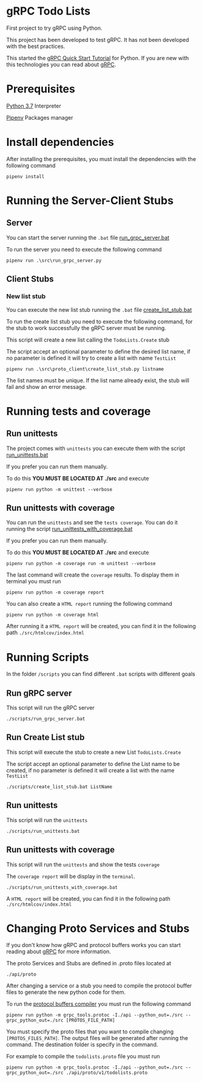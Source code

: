 # gRPC Todo Lists
First project to try gRPC using Python.

This project has been developed to test gRPC. It has not been developed with the best practices.

This started the [gRPC Quick Start Tutorial] for Python. If you are new with this technologies you can read about [gRPC].

# Prerequisites

[Python 3.7] Interpreter

[Pipenv] Packages manager

# Install dependencies

After installing the prerequisites, you must install the dependencies with the following command

```
pipenv install
```

# Running the Server-Client Stubs

## Server

You can start the server running the `.bat` file [run_grpc_server.bat](#run-grpc-server)

To run the server you need to execute the following command

```
pipenv run .\src\run_grpc_server.py
```

## Client Stubs

### New list stub

You can execute the new list stub running the `.bat` file [create_list_stub.bat](#run-create-list-stub)

To run the create list stub you need to execute the following command, for the stub to work successfully the gRPC server must be running.

This script will create a new list calling the `TodoLists.Create` stub

The script accept an optional parameter to define the desired list name, if no parameter is defined it will try to create a list with name `TestList`

```
pipenv run .\src\proto_client\create_list_stub.py listname
```

The list names must be unique. If the list name already exist, the stub will fail and show an error message.

# Running tests and coverage

## Run unittests

The project comes with `unittests` you can execute them with the script [run_unittests.bat](#run-unittests)

If you prefer you can run them manually.

To do this **YOU MUST BE LOCATED AT ./src** and execute

```
pipenv run python -m unittest --verbose
```

## Run unittests with coverage

You can run the `unittests` and see the `tests coverage`. You can do it running the script [run_unittests_with_coverage.bat](#run-unittests-with-coverage)

If you prefer you can run them manually.

To do this **YOU MUST BE LOCATED AT ./src** and execute

```
pipenv run python -m coverage run -m unittest --verbose
```

The last command will create the `coverage` results. To display them in terminal you must run

```
pipenv run python -m coverage report
```

You can also create a `HTML report` running the following command

```
pipenv run python -m coverage html
```

After running it a `HTML report` will be created, you can find it in the following path `./src/htmlcov/index.html`

# Running Scripts

In the folder `/scripts` you can find different `.bat` scripts with different goals

## Run gRPC server

This script will run the gRPC server

```
./scripts/run_grpc_server.bat
```

## Run Create List stub

This script will execute the stub to create a new List `TodoLists.Create`

The script accept an optional parameter to define the List name to be created, if no parameter is defined it will create a list with the name `TestList`

```
./scripts/create_list_stub.bat ListName
```

## Run unittests

This script will run the `unittests`

```
./scripts/run_unittests.bat
```

## Run unittests with coverage

This script will run the `unittests` and show the tests `coverage`

The `coverage report` will be display in the `terminal`.

```
./scripts/run_unittests_with_coverage.bat
```

A `HTML report` will be created, you can find it in the following path `./src/htmlcov/index.html`

# Changing Proto Services and Stubs

If you don't know how gRPC and protocol buffers works you can start reading about [gRPC] for more information.

The proto Services and Stubs are defined in .proto files located at

```
./api/proto
```

After changing a service or a stub you need to compile the protocol buffer files to generate the new python code for them.

To run the [protocol buffers compiler] you must run the following command

```
pipenv run python -m grpc_tools.protoc -I./api --python_out=./src --grpc_python_out=./src [PROTOS_FILE_PATH]
```

You must specify the proto files that you want to compile changing `[PROTOS_FILES_PATH]`. The output files will be generated after running the command. The destination folder is specify in the command.

For example to compile the `todolists.proto` file you must run

```
pipenv run python -m grpc_tools.protoc -I./api --python_out=./src --grpc_python_out=./src ./api/proto/v1/todolists.proto
```

[Python 3.7]: https://www.python.org/downloads/
[Pipenv]: https://pipenv-fork.readthedocs.io/en/latest/
[gRPC Quick Start Tutorial]: https://grpc.io/docs/languages/python/quickstart/
[gRPC]: https://grpc.io/docs/guides/
[protocol buffers compiler]: https://developers.google.com/protocol-buffers/docs/proto#generating
